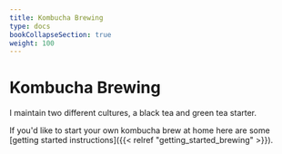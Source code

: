 ```yaml
---
title: Kombucha Brewing
type: docs
bookCollapseSection: true
weight: 100
---
```


# Kombucha Brewing

I maintain two different cultures, a black tea and green tea starter.

If you'd like to start your own kombucha brew at home here are some [getting started instructions]({{< relref "getting_started_brewing" >}}). 


